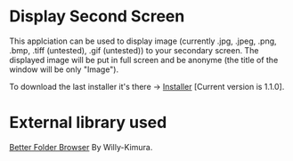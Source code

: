 # Display Second Screen

This applciation can be used to display image (currently .jpg, .jpeg, .png, .bmp, .tiff (untested), .gif (untested)) to your secondary screen.
The displayed image will be put in full screen and be anonyme (the title of the window will be only "Image").

To download the last installer it's there -> [Installer](Installer.msi) [Current version is 1.1.0].

# External library used

[Better Folder Browser](https://github.com/Willy-Kimura/BetterFolderBrowser) By Willy-Kimura.